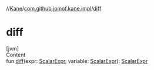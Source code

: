 //[Kane](../index.md)/[com.github.jomof.kane.impl](index.md)/[diff](diff.md)



# diff  
[jvm]  
Content  
fun [diff](diff.md)(expr: [ScalarExpr](../com.github.jomof.kane/-scalar-expr/index.md), variable: [ScalarExpr](../com.github.jomof.kane/-scalar-expr/index.md)): [ScalarExpr](../com.github.jomof.kane/-scalar-expr/index.md)  



